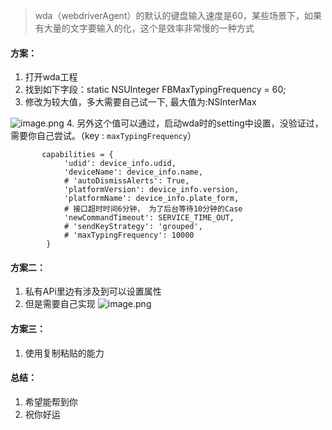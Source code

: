 > wda（webdriverAgent）的默认的键盘输入速度是60，某些场景下，如果有大量的文字要输入的化，这个是效率非常慢的一种方式

#### 方案：
1. 打开wda工程
2. 找到如下字段：static NSUInteger FBMaxTypingFrequency = 60;
3. 修改为较大值，多大需要自己试一下, 最大值为:NSInterMax

![image.png](https://upload-images.jianshu.io/upload_images/299790-4984a7c84086d96d.png?imageMogr2/auto-orient/strip%7CimageView2/2/w/1240)
4. 另外这个值可以通过，启动wda时的setting中设置，没验证过，需要你自己尝试。（key : `maxTypingFrequency`）
```
       capabilities = {
            'udid': device_info.udid,
            'deviceName': device_info.name,
            # 'autoDismissAlerts': True,
            'platformVersion': device_info.version,
            'platformName': device_info.plate_form,
            # 接口超时时间6分钟， 为了后台等待10分钟的Case
            'newCommandTimeout': SERVICE_TIME_OUT,
            # 'sendKeyStrategy': 'grouped',
            # 'maxTypingFrequency': 10000
        }
```

#### 方案二：
1. 私有APi里边有涉及到可以设置属性
2. 但是需要自己实现
![image.png](https://upload-images.jianshu.io/upload_images/299790-11cc3cbf3802910c.png?imageMogr2/auto-orient/strip%7CimageView2/2/w/1240)

#### 方案三：
1. 使用复制粘贴的能力


#### 总结：
1. 希望能帮到你
2. 祝你好运
